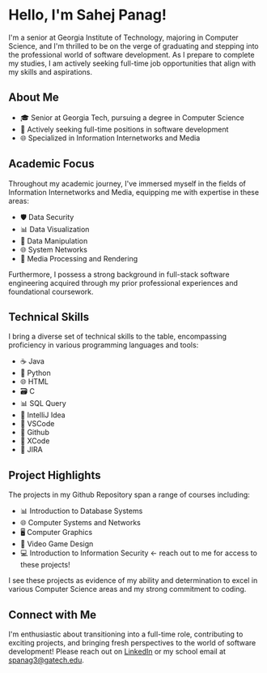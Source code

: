 # Hello, I'm Sahej Panag!

I'm a senior at Georgia Institute of Technology, majoring in Computer Science, and I'm thrilled to be on the verge of graduating and stepping into the professional world of software development. As I prepare to complete my studies, I am actively seeking full-time job opportunities that align with my skills and aspirations.

## About Me

- 🎓 Senior at Georgia Tech, pursuing a degree in Computer Science
- 💼 Actively seeking full-time positions in software development
- 🌐 Specialized in Information Internetworks and Media

## Academic Focus

Throughout my academic journey, I've immersed myself in the fields of Information Internetworks and Media, equipping me with expertise in these areas:

- 🛡️ Data Security
- 📊 Data Visualization
- 💾 Data Manipulation
- 🌐 System Networks
- 🎥 Media Processing and Rendering

Furthermore, I possess a strong background in full-stack software engineering acquired through my prior professional experiences and foundational coursework.

## Technical Skills

I bring a diverse set of technical skills to the table, encompassing proficiency in various programming languages and tools:

- ☕ Java
- 🐍 Python
- 🌐 HTML
- 🗃️ C
- 📊 SQL Query
- 🧰 IntelliJ Idea
- 🧪 VSCode
- 📁 Github
- 🍏 XCode
- 📝 JIRA

## Project Highlights

The projects in my Github Repository span a range of courses including:

- 📊 Introduction to Database Systems
- 🌐 Computer Systems and Networks
- 🖥️ Computer Graphics
- 🎥 Video Game Design
- 💻 Introduction to Information Security <- reach out to me for access to these projects!

I see these projects as evidence of my ability and determination to excel in various Computer Science areas and my strong commitment to coding.

## Connect with Me

I'm enthusiastic about transitioning into a full-time role, contributing to exciting projects, and bringing fresh perspectives to the world of software development! Please reach out on [LinkedIn](www.linkedin.com/in/sahej-panag) or my school email at spanag3@gatech.edu.

